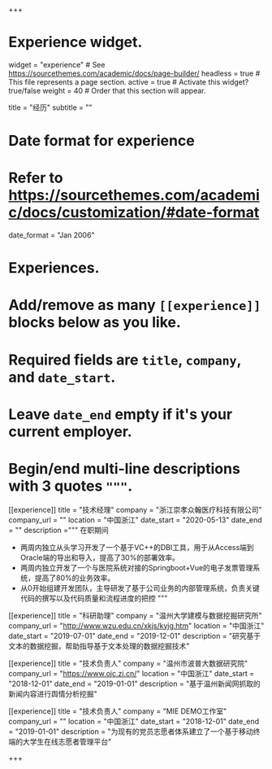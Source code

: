 +++
# Experience widget.
widget = "experience"  # See https://sourcethemes.com/academic/docs/page-builder/
headless = true  # This file represents a page section.
active = true  # Activate this widget? true/false
weight = 40  # Order that this section will appear.

title = "经历"
subtitle = ""

# Date format for experience
#   Refer to https://sourcethemes.com/academic/docs/customization/#date-format
date_format = "Jan 2006"

# Experiences.
#   Add/remove as many `[[experience]]` blocks below as you like.
#   Required fields are `title`, `company`, and `date_start`.
#   Leave `date_end` empty if it's your current employer.
#   Begin/end multi-line descriptions with 3 quotes `"""`.

[[experience]]
  title = "技术经理"
  company = "浙江崇孝众翰医疗科技有限公司"
  company_url = ""
  location = "中国浙江"
  date_start = "2020-05-13"
  date_end = ""
  description ="""
  在职期间
  - 两周内独立从头学习开发了一个基于VC++的DBI工具，用于从Access端到Oracle端的导出和导入，提高了30%的部署效率。
  - 两周内独立开发了一个与医院系统对接的Springboot+Vue的电子发票管理系统，提高了80%的业务效率。
  - 从0开始组建开发团队，主导研发了基于公司业务的内部管理系统，负责关键代码的撰写以及代码质量和流程进度的把控
"""


[[experience]]
  title = "科研助理"
  company = "温州大学建模与数据挖掘研究所"
  company_url = "http://www.wzu.edu.cn/xkjs/kyjg.htm"
  location = "中国浙江"
  date_start = "2019-07-01"
  date_end = "2019-12-01"
  description = "研究基于文本的数据挖掘，帮助指导基于文本处理的数据挖掘技术"



[[experience]]
  title = "技术负责人"
  company = "温州市波普大数据研究院"
  company_url = "https://www.ojc.zj.cn/"
  location = "中国浙江"
  date_start = "2018-12-01"
  date_end = "2019-01-01"
  description = "基于温州新闻网抓取的新闻内容进行舆情分析挖掘"



[[experience]]
  title = "技术负责人"
  company = "MIE DEMO工作室"
  company_url = ""
  location = "中国浙江"
  date_start = "2018-12-01"
  date_end = "2019-01-01"
  description = "为现有的党员志愿者体系建立了一个基于移动终端的大学生在线志愿者管理平台"




+++
